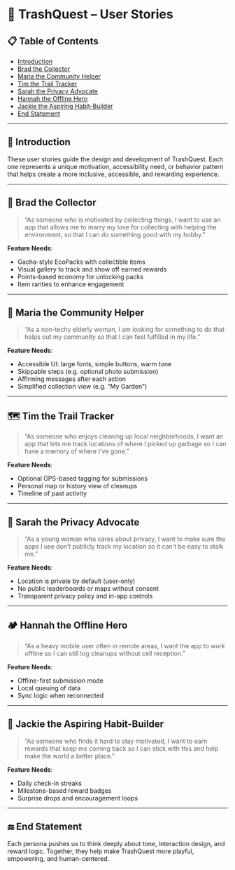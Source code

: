 # 👥 TrashQuest – User Stories


## 📋 Table of Contents
- [Introduction](#-introduction)
- [Brad the Collector](#-brad-the-collector)
- [Maria the Community Helper](#-maria-the-community-helper)
- [Tim the Trail Tracker](#-tim-the-trail-tracker)
- [Sarah the Privacy Advocate](#-sarah-the-privacy-advocate)
- [Hannah the Offline Hero](#-hannah-the-offline-hero)
- [Jackie the Aspiring Habit-Builder](#-jackie-the-aspiring-habit-builder)
- [End Statement](#-end-statement)

---

## 🐲 Introduction

These user stories guide the design and development of TrashQuest. Each one represents a unique motivation, accessibility need, or behavior pattern that helps create a more inclusive, accessible, and rewarding experience.

---

## 🧍 Brad the Collector

> “As someone who is motivated by collecting things, I want to use an app that allows me to marry my love for collecting with helping the environment, so that I can do something good with my hobby.”

**Feature Needs**:
- Gacha-style EcoPacks with collectible items
- Visual gallery to track and show off earned rewards
- Points-based economy for unlocking packs
- Item rarities to enhance engagement

---

## 👵 Maria the Community Helper

> “As a non-techy elderly woman, I am looking for something to do that helps out my community so that I can feel fulfilled in my life.”

**Feature Needs**:
- Accessible UI: large fonts, simple buttons, warm tone
- Skippable steps (e.g. optional photo submission)
- Affirming messages after each action
- Simplified collection view (e.g. “My Garden”)

---

## 🗺 Tim the Trail Tracker

> “As someone who enjoys cleaning up local neighborhoods, I want an app that lets me track locations of where I picked up garbage so I can have a memory of where I've gone.”

**Feature Needs**:
- Optional GPS-based tagging for submissions
- Personal map or history view of cleanups
- Timeline of past activity

---

## 🔐 Sarah the Privacy Advocate

> “As a young woman who cares about privacy, I want to make sure the apps I use don’t publicly track my location so it can't be easy to stalk me.”

**Feature Needs**:
- Location is private by default (user-only)
- No public leaderboards or maps without consent
- Transparent privacy policy and in-app controls

---

## 🏕 Hannah the Offline Hero

> “As a heavy mobile user often in remote areas, I want the app to work offline so I can still log cleanups without cell reception.”

**Feature Needs**:
- Offline-first submission mode
- Local queuing of data
- Sync logic when reconnected

---

## 🌱 Jackie the Aspiring Habit-Builder

> “As someone who finds it hard to stay motivated, I want to earn rewards that keep me coming back so I can stick with this and help make the world a better place.”

**Feature Needs**:
- Daily check-in streaks
- Milestone-based reward badges
- Surprise drops and encouragement loops

---

## 🔚 End Statement
Each persona pushes us to think deeply about tone, interaction design, and reward logic. Together, they help make TrashQuest more playful, empowering, and human-centered.
